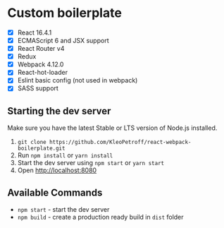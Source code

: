 # Custom boilerplate

- [x] React 16.4.1
- [x] ECMAScript 6 and JSX support
- [x] React Router v4
- [X] Redux
- [x] Webpack 4.12.0
- [x] React-hot-loader
- [x] Eslint basic config (not used in webpack)
- [x] SASS support

## Starting the dev server

Make sure you have the latest Stable or LTS version of Node.js installed.

1. `git clone https://github.com/KleoPetroff/react-webpack-boilerplate.git`
2. Run `npm install` or `yarn install`
3. Start the dev server using `npm start` or `yarn start`
3. Open [http://localhost:8080](http://localhost:8080)

## Available Commands

- `npm start` - start the dev server
- `npm build` - create a production ready build in `dist` folder